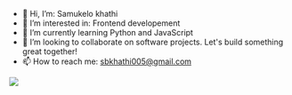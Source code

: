 - 👋 Hi, I’m: Samukelo khathi
- 👀 I’m interested in: Frontend developement
- 🌱 I’m currently learning Python and JavaScript
- 💞️ I’m looking to collaborate on software projects. Let's build something great together!
- 📫 How to reach me: sbkhathi005@gmail.com

<img src="https://th.bing.com/th/id/OIP.rqxrpP-3TuATVPTCg3ocUgHaEK?rs=1&pid=ImgDetMain"/>
<!---
Samukelokhathi/Samukelokhathi is a ✨ special ✨ repository because its `README.md` (this file) appears on your GitHub profile.
You can click the Preview link to take a look at your changes.
--->

